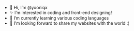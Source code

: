 - 👋 Hi, I’m @yooniqx
- ✨ I’m interested in coding and front-end designing!
- 🌱 I’m currently learning various coding languages
- 👀 I'm looking forward to share my websites with the world :)

<!---
yooniqx/yooniqx is a ✨ special ✨ repository because its `README.md` (this file) appears on your GitHub profile.
You can click the Preview link to take a look at your changes.
--->

